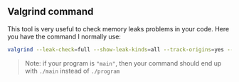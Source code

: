 ## Valgrind command

This tool is very useful to check memory leaks problems in your code.
Here you have the command I normally use:

```sh
valgrind --leak-check=full --show-leak-kinds=all --track-origins=yes --verbose --log-file=log.txt ./program
```

> Note: if your program is `"main"`, then your command should end up with `./main` instead of `./program`

